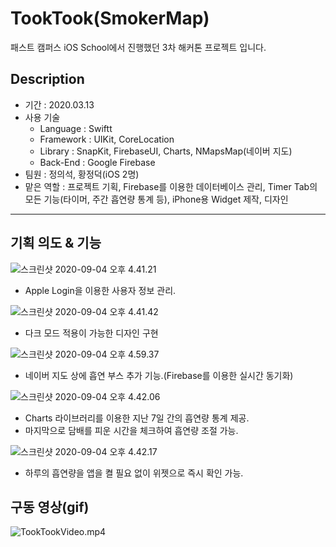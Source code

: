 # TookTook(SmokerMap)

패스트 캠퍼스 iOS School에서 진행했던 3차 해커톤 프로젝트 입니다.



## Description

- 기간 : 2020.03.13
- 사용 기술
  - Language : Swiftt
  - Framework : UIKit, CoreLocation
  - Library : SnapKit, FirebaseUI, Charts, NMapsMap(네이버 지도)
  - Back-End : Google Firebase
- 팀원 : 정의석, 황정덕(iOS 2명)
- 맡은 역할 : 프로젝트 기획, Firebase를 이용한 데이터베이스 관리, Timer Tab의 모든 기능(타이머, 주간 흡연량 통계 등), iPhone용 Widget 제작, 디자인

---

## 기획 의도 & 기능

![스크린샷 2020-09-04 오후 4.41.21](https://tva1.sinaimg.cn/large/007S8ZIlgy1gienubnbk8j314b0u0aeb.jpg)

- Apple Login을 이용한 사용자 정보 관리.

![스크린샷 2020-09-04 오후 4.41.42](https://tva1.sinaimg.cn/large/007S8ZIlgy1gienuorhfcj313x0u0apj.jpg)

- 다크 모드 적용이 가능한 디자인 구현

![스크린샷 2020-09-04 오후 4.59.37](https://tva1.sinaimg.cn/large/007S8ZIlgy1gieodd1frjj314a0u0jwx.jpg)

- 네이버 지도 상에 흡연 부스 추가 기능.(Firebase를 이용한 실시간 동기화)

![스크린샷 2020-09-04 오후 4.42.06](https://tva1.sinaimg.cn/large/007S8ZIlgy1gienv4djd4j314d0u0ahz.jpg)

- Charts 라이브러리를 이용한 지난 7일 간의 흡연량 통계 제공.
- 마지막으로 담배를 피운 시간을 체크하여 흡연량 조절 가능.

![스크린샷 2020-09-04 오후 4.42.17](https://tva1.sinaimg.cn/large/007S8ZIlgy1gienvbfenyj31410u0e81.jpg)

- 하루의 흡연량을 앱을 켤 필요 없이 위젯으로 즉시 확인 가능.



## 구동 영상(gif)

![TookTookVideo.mp4](/Users/pro/Downloads/3차해커톤TookTook정의석황정덕/TookTookVideo.mp4.gif)

